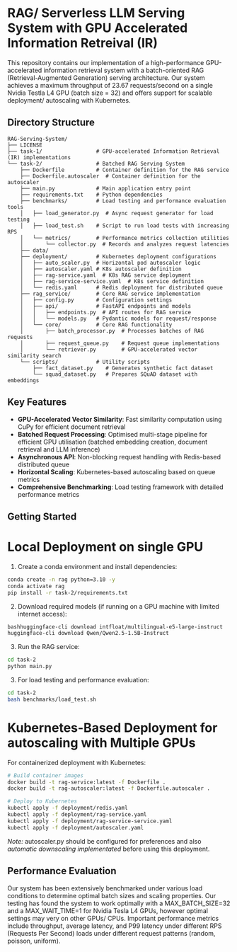 # RAG/ Serverless LLM Serving System with GPU Accelerated Information Retreival (IR)

This repository contains our implementation of a high-performance GPU-accelerated information retrieval system with a batch-oriented RAG (Retrieval-Augmented Generation) serving architecture. Our system achieves a maximum throughput of 23.67 requests/second on a single Nvidia Testla L4 GPU (batch size = 32) and offers support for scalable deployment/ autoscaling with Kubernetes.

## Directory Structure

```
RAG-Serving-System/
├── LICENSE
├── task-1/                 # GPU-accelerated Information Retrieval (IR) implementations
└── task-2/                 # Batched RAG Serving System
    ├── Dockerfile          # Container definition for the RAG service
    ├── Dockerfile.autoscaler  # Container definition for the autoscaler
    ├── main.py             # Main application entry point
    ├── requirements.txt    # Python dependencies
    ├── benchmarks/         # Load testing and performance evaluation tools
    │   ├── load_generator.py  # Async request generator for load testing
    │   ├── load_test.sh    # Script to run load tests with increasing RPS
    │   └── metrics/        # Performance metrics collection utilities
    │       └── collector.py  # Records and analyzes request latencies
    ├── data/               
    ├── deployment/         # Kubernetes deployment configurations
    │   ├── auto_scaler.py  # Horizontal pod autoscaler logic
    │   ├── autoscaler.yaml # K8s autoscaler definition
    │   ├── rag-service.yaml  # K8s RAG service deployment
    │   ├── rag-service-service.yaml  # K8s service definition
    │   └── redis.yaml      # Redis deployment for distributed queue
    ├── rag_service/        # Core RAG service implementation
    │   ├── config.py       # Configuration settings
    │   ├── api/            # FastAPI endpoints and models
    │   │   ├── endpoints.py  # API routes for RAG service
    │   │   └── models.py   # Pydantic models for request/response
    │   └── core/           # Core RAG functionality
    │       ├── batch_processor.py  # Processes batches of RAG requests
    │       ├── request_queue.py    # Request queue implementations
    │       └── retriever.py        # GPU-accelerated vector similarity search
    └── scripts/            # Utility scripts
        ├── fact_dataset.py    # Generates synthetic fact dataset
        └── squad_dataset.py   # Prepares SQuAD dataset with embeddings
```

## Key Features

- **GPU-Accelerated Vector Similarity**: Fast similarity computation using CuPy for efficient document retrieval
- **Batched Request Processing**: Optimised multi-stage pipeline for efficient GPU utilisation (batched embedding creation, document retrieval and LLM inference)
- **Asynchronous API**: Non-blocking request handling with Redis-based distributed queue
- **Horizontal Scaling**: Kubernetes-based autoscaling based on queue metrics
- **Comprehensive Benchmarking**: Load testing framework with detailed performance metrics

## Getting Started

# Local Deployment on single GPU
1. Create a conda environment and install dependencies:
```bash
conda create -n rag python=3.10 -y
conda activate rag
pip install -r task-2/requirements.txt
```

2. Download required models (if running on a GPU machine with limited internet access):
```bash
bashhuggingface-cli download intfloat/multilingual-e5-large-instruct
huggingface-cli download Qwen/Qwen2.5-1.5B-Instruct
```

3. Run the RAG service:
```bash
cd task-2
python main.py
```

3. For load testing and performance evaluation:
```bash
cd task-2
bash benchmarks/load_test.sh
```

# Kubernetes-Based Deployment for autoscaling with Multiple GPUs
For containerized deployment with Kubernetes:
```bash
# Build container images
docker build -t rag-service:latest -f Dockerfile .
docker build -t rag-autoscaler:latest -f Dockerfile.autoscaler .

# Deploy to Kubernetes
kubectl apply -f deployment/redis.yaml
kubectl apply -f deployment/rag-service.yaml
kubectl apply -f deployment/rag-service-service.yaml
kubectl apply -f deployment/autoscaler.yaml
```
*Note:* autoscaler.py should be configured for preferences and also *automatic downscaling implementated* before using this deployment.

## Performance Evaluation

Our system has been extensively benchmarked under various load conditions to determine optimal batch sizes and scaling properties. Our testing has found the system to work optimally with a MAX_BATCH_SIZE=32 and a MAX_WAIT_TIME=1 for Nvidia Tesla L4 GPUs, however optimal settings may very on other GPUs/ CPUs. Important performance metrics include throughput, average latency, and P99 latency under different RPS (Requests Per Second) loads under different request patterns (random, poisson, uniform). 
